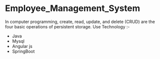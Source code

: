 # Employee_Management_System
In computer programming, create, read, update, and delete (CRUD) are the four basic operations of persistent storage. 
  Use Technology :-
   * Java
   * Mysql
   * Angular js
   * SpringBoot
     
